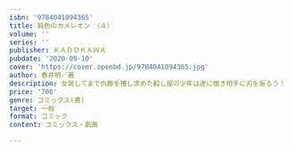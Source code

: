 ```yaml
---
isbn: '9784041094365'
title: 鈍色のカメレオン　（４）
volume: ''
series: ''
publisher: ＫＡＤＯＫＡＷＡ
pubdate: '2020-09-10'
cover: 'https://cover.openbd.jp/9784041094365.jpg'
author: 春井明／著
description: 女装してまで仇敵を捜し求めた殺し屋の少年は遂に憎き相手に刃を振るう！
price: '700'
genre: コミックス(書)
target: 一般
format: コミック
content: コミックス・劇画

---
```

